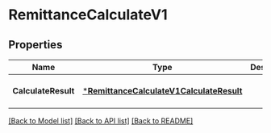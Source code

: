 # RemittanceCalculateV1

## Properties
Name | Type | Description | Notes
------------ | ------------- | ------------- | -------------
**CalculateResult** | [***RemittanceCalculateV1CalculateResult**](Remittance_calculate.v1_calculate_result.md) |  | [optional] [default to null]

[[Back to Model list]](../README.md#documentation-for-models) [[Back to API list]](../README.md#documentation-for-api-endpoints) [[Back to README]](../README.md)

